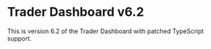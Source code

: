 # Trader Dashboard v6.2

This is version 6.2 of the Trader Dashboard with patched TypeScript support.
